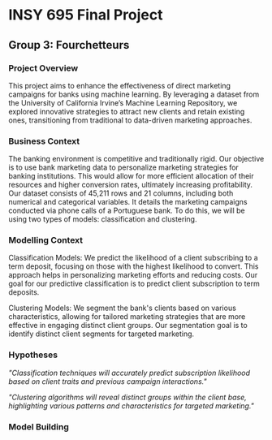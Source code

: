 # INSY 695 Final Project
## Group 3: Fourchetteurs

### Project Overview
This project aims to enhance the effectiveness of direct marketing campaigns for banks using machine learning. By leveraging a dataset from the University of California Irvine’s Machine Learning Repository, we explored innovative strategies to attract new clients and retain existing ones, transitioning from traditional to data-driven marketing approaches.

### Business Context
The banking environment is competitive and traditionally rigid. Our objective is to use bank marketing data to personalize marketing strategies for banking institutions. This would allow for more efficient allocation of their resources and higher conversion rates, ultimately increasing profitability. Our dataset consists of 45,211 rows and 21 columns, including both numerical and categorical variables. It details the marketing campaigns conducted via phone calls of a Portuguese bank. To do this, we will be using two types of models: classification and clustering.

### Modelling Context
Classification Models: We predict the likelihood of a client subscribing to a term deposit, focusing on those with the highest likelihood to convert. This approach helps in personalizing marketing efforts and reducing costs. Our goal for our predictive classification is to predict client subscription to term deposits.

Clustering Models: We segment the bank's clients based on various characteristics, allowing for tailored marketing strategies that are more effective in engaging distinct client groups. Our segmentation goal is to identify distinct client segments for targeted marketing.

### Hypotheses
*"Classification techniques will accurately predict subscription likelihood based on client traits and previous campaign interactions."*

*"Clustering algorithms will reveal distinct groups within the client base, highlighting various patterns and characteristics for targeted marketing."*

### Model Building

